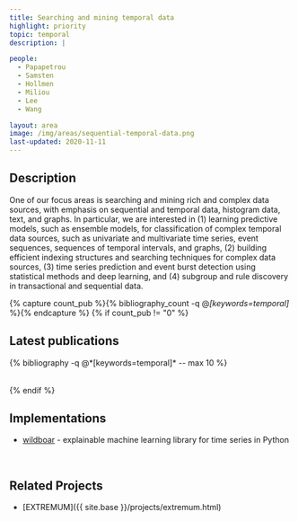 ```yaml
---
title: Searching and mining temporal data
highlight: priority
topic: temporal
description: |

people:
  - Papapetrou
  - Samsten
  - Hollmen
  - Miliou
  - Lee
  - Wang

layout: area
image: /img/areas/sequential-temporal-data.png
last-updated: 2020-11-11
---
```



## Description

One of our focus areas is searching and mining rich and complex data sources, with emphasis on sequential and temporal data, histogram data, text, and graphs.  In particular, we are interested in (1) learning predictive models, such as ensemble models, for classification of complex temporal data sources, such as univariate and multivariate time series, event sequences, sequences of temporal intervals, and graphs, (2) building efficient indexing structures and searching techniques for complex data sources, (3) time series prediction and event burst detection using statistical methods and deep learning, and (4) subgroup and rule discovery in transactional and sequential data.

{% capture count_pub %}{% bibliography_count -q @*[keywords=temporal]* %}{% endcapture %}
{% if count_pub != "0" %}
<br>

## Latest publications

<div class="publications">
    <table class="table">
        <tbody>
        <tr>
          {% bibliography -q @*[keywords=temporal]*  -- max 10 %}
        </tr>
        </tbody>
    </table>
</div>
{% endif %}
 
 <br>
 
## Implementations

- [wildboar](https://github.com/isaksamsten/wildboar) - explainable machine learning library for time series in Python

<br>

## Related Projects

- [EXTREMUM]({{ site.base }}/projects/extremum.html)
